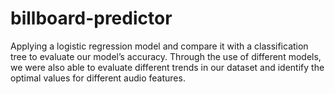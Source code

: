 # billboard-predictor
Applying a logistic regression model and compare it with a classification tree to evaluate our model’s accuracy. Through the use of different models, we were also able to evaluate different trends in our dataset and identify the optimal values for  different audio features.
